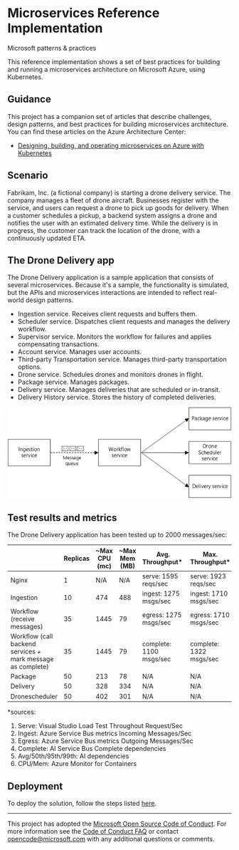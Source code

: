 # Microservices Reference Implementation
Microsoft patterns & practices

This reference implementation shows a set of best practices for building and running a microservices architecture on Microsoft Azure, using Kubernetes.

## Guidance

This project has a companion set of articles that describe challenges, design patterns, and best practices for building microservices architecture. You can find these articles on the Azure Architecture Center:

- [Designing, building, and operating microservices on Azure with Kubernetes](https://docs.microsoft.com/azure/architecture/microservices)

## Scenario

​Fabrikam, Inc. (a fictional company) is starting a drone delivery service. The company manages a fleet of drone aircraft. Businesses register with the service, and users can request a drone to pick up goods for delivery. When a customer schedules a pickup, a backend system assigns a drone and notifies the user with an estimated delivery time. While the delivery is in progress, the customer can track the location of the drone, with a continuously updated ETA.

## The Drone Delivery app

The Drone Delivery application is a sample application that consists of several microservices. Because it's a sample, the functionality is simulated, but the APIs and microservices interactions are intended to reflect real-world design patterns.

- Ingestion service. Receives client requests and buffers them.
- Scheduler service. Dispatches client requests and manages the delivery workflow.
- Supervisor service. Monitors the workflow for failures and applies compensating transactions.
- Account service. Manages user accounts.
- Third-party Transportation service. Manages third-party transportation options.
- Drone service. Schedules drones and monitors drones in flight.
- Package service. Manages packages.
- Delivery service. Manages deliveries that are scheduled or in-transit.
- Delivery History service. Stores the history of completed deliveries.

![](./architecture.png)

## Test results and metrics
The Drone Delivery application has been tested up to 2000 messages/sec:


|                                          | Replicas | ~Max CPU (mc) | ~Max Mem (MB) | Avg. Throughput*        | Max. Throughput*        | Avg (ms) | 50th (ms) | 95th (ms) | 99th (ms) |
|------------------------------------------|----------|---------------|---------------|-------------------------|-------------------------|----------|-----------|-----------|-----------|
| Nginx                                    | 1        | N/A           | N/A           | serve: 1595 reqs/sec    | serve: 1923 reqs/sec    | N/A      | N/A       | N/A       | N/A       |
| Ingestion                                | 10       | 474           | 488           | ingest: 1275 msgs/sec   | ingest: 1710 msgs/sec   | 251      | 50.1      | 1560      | 2540      |
| Workflow (receive messages)              | 35       | 1445          | 79            | egress: 1275 msgs/sec   | egress: 1710 msgs/sec   | 81.5     | 0         | 25.7      | 121       |
| Workflow (call backend services + mark message as complete) | 35       | 1445          | 79            | complete: 1100 msgs/sec | complete: 1322 msgs/sec | 561.8    | 447       | 1350      | 2540      |
| Package                                  | 50       | 213           | 78            | N/A                     | N/A                     | 67.5     | 53.9      | 165       | 306       |
| Delivery                                 | 50       | 328           | 334           | N/A                     | N/A                     | 93.8     | 82.4      | 200       | 304       |
| Dronescheduler                           | 50       | 402           | 301           | N/A                     | N/A                     | 85.9     | 72.6      | 203       | 308       |



*sources:
1. Serve: Visual Studio Load Test Throughout Request/Sec
2. Ingest: Azure Service Bus metrics Incoming Messages/Sec
3. Egress: Azure Service Bus metrics Outgoing Messages/Sec
4. Complete: AI Service Bus Complete dependencies  
5. Avg/50th/95th/99th: AI dependencies
6. CPU/Mem: Azure Monitor for Containers


## Deployment

To deploy the solution, follow the steps listed [here](./deployment.md).




---

This project has adopted the [Microsoft Open Source Code of Conduct](https://opensource.microsoft.com/codeofconduct/). For more information see the [Code of Conduct FAQ](https://opensource.microsoft.com/codeofconduct/faq/) or contact [opencode@microsoft.com](mailto:opencode@microsoft.com) with any additional questions or comments.
